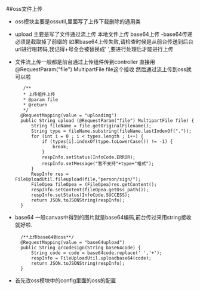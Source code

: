 ##oss文件上传
- oss模块主要是ossutil,里面写了上传下载删除的通用类
- upload 主要是写了文件通过流上传  本地文件上传  base64上传
-base64传递必须是截取掉了前缀的 如果base64上传失败,请检查时候是从前台传送到后台url进行啦转码,我记得+号全会被替换成' ',要进行处理后才能进行上传

- 文件流上传一般都是前台通过上传组件传到controller 直接用@RequestParam("file") MultipartFile file这个接收 然后通过流上传到oss就可以啦

	     /**
	     * 上传组件上传
	     * @param file
	     * @return
	     */
	    @RequestMapping(value = "uploadimg")
	    public String upload (@RequestParam("file") MultipartFile file) {
	        String fileName = file.getOriginalFilename();
	        String type = fileName.substring(fileName.lastIndexOf("."));
	        for (int i = 0 ; i < types.length ; i++) {
	            if (types[i].indexOf(type.toLowerCase()) != -1) {
	                break;
	            }
	            respInfo.setStatus(InfoCode.ERROR);
	            respInfo.setMessage("暂不支持"+type+"格式");
	        }
	        RespInfo res = FileUploadUtil.fileupload(file,"person/sign/");
	        FileOpea fileOpea = (FileOpea)res.getContent();
	        respInfo.setContent(fileOpea.getOss_path());
	        respInfo.setStatus(InfoCode.SUCCESS);
	        return JSON.toJSONString(respInfo);
	    }
- base64 一般canvas中得到的图片就是base64编码,前台传过来用string接收就好啦.

			
		/**上传base64到oss**/
	    @RequestMapping(value = "base64upload")
	    public String qrcodesign(String base64code) {
	        String code = code = base64code.replace(' ','+');
	        respInfo = FileUploadUtil.uploadbase64(code);
	        return JSON.toJSONString(respInfo);
	    }

- 首先改oss模块中的config里面的oss的配置